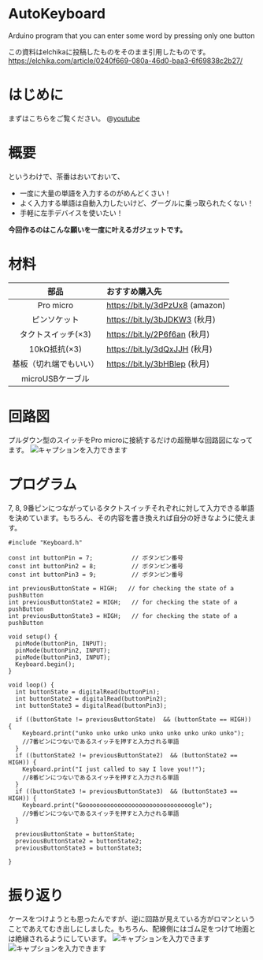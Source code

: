 # AutoKeyboard
Arduino program that you can enter some word by pressing only one button

この資料はelchikaに投稿したものをそのまま引用したものです。https://elchika.com/article/0240f669-080a-46d0-baa3-6f69838c2b27/

# はじめに

まずはこちらをご覧ください。
@[youtube](https://youtu.be/m1KO7G2T02A)

# 概要
というわけで、茶番はおいておいて、
- 一度に大量の単語を入力するのがめんどくさい！
- よく入力する単語は自動入力したいけど、グーグルに乗っ取られたくない！
- 手軽に左手デバイスを使いたい！

**今回作るのはこんな願いを一度に叶えるガジェットです。**


# 材料

|  部品  | おすすめ購入先  |
|:---:|:--- |
|  Pro micro  |  https://bit.ly/3dPzUx8 (amazon) |
|  ピンソケット  |  https://bit.ly/3bJDKW3 (秋月)|
|  タクトスイッチ(×3) |  https://bit.ly/2P6f6an (秋月)|
|  10kΩ抵抗(×3)  |  https://bit.ly/3dQxJJH (秋月)|
|  基板（切れ端でもいい）  |  https://bit.ly/3bHBlep (秋月) |
|  microUSBケーブル  |   |

# 回路図
プルダウン型のスイッチをPro microに接続するだけの超簡単な回路図になってます。
![キャプションを入力できます](https://camo.elchika.com/fb267b0c9a8062c7171bc24e5b51452bc47e9524/687474703a2f2f73746f726167652e676f6f676c65617069732e636f6d2f656c6368696b612f76312f757365722f38366166613739342d393662352d346563352d613866642d3066346632376431393563342f37323738396339332d643733302d343161642d383762372d386161353634386236303864/)

# プログラム
7, 8, 9番ピンにつながっているタクトスイッチそれぞれに対して入力できる単語を決めています。もちろん、その内容を書き換えれば自分の好きなように使えます。
```
#include "Keyboard.h"

const int buttonPin = 7;           // ボタンピン番号
const int buttonPin2 = 8;          // ボタンピン番号
const int buttonPin3 = 9;          // ボタンピン番号

int previousButtonState = HIGH;   // for checking the state of a pushButton
int previousButtonState2 = HIGH;   // for checking the state of a pushButton
int previousButtonState3 = HIGH;   // for checking the state of a pushButton

void setup() {
  pinMode(buttonPin, INPUT);
  pinMode(buttonPin2, INPUT);
  pinMode(buttonPin3, INPUT);
  Keyboard.begin();
}

void loop() {
  int buttonState = digitalRead(buttonPin);
  int buttonState2 = digitalRead(buttonPin2);
  int buttonState3 = digitalRead(buttonPin3);
  
  if ((buttonState != previousButtonState)  && (buttonState == HIGH)) {
    Keyboard.print("unko unko unko unko unko unko unko unko unko");
    //7番ピンにつないであるスイッチを押すと入力される単語
  }
  if ((buttonState2 != previousButtonState2)  && (buttonState2 == HIGH)) {
    Keyboard.print("I just called to say I love you!!");
    //8番ピンにつないであるスイッチを押すと入力される単語
  }
  if ((buttonState3 != previousButtonState3)  && (buttonState3 == HIGH)) {
    Keyboard.print("Gooooooooooooooooooooooooooooooogle");
    //9番ピンにつないであるスイッチを押すと入力される単語
  }
  
  previousButtonState = buttonState;
  previousButtonState2 = buttonState2;
  previousButtonState3 = buttonState3;
  
}
```


# 振り返り
ケースをつけようとも思ったんですが、逆に回路が見えている方がロマンということであえてむき出しにしました。もちろん、配線側にはゴム足をつけて地面とは絶縁されるようにしています。
![キャプションを入力できます](https://camo.elchika.com/56547b80e21716816deced88192dd58f73b261fa/687474703a2f2f73746f726167652e676f6f676c65617069732e636f6d2f656c6368696b612f76312f757365722f38366166613739342d393662352d346563352d613866642d3066346632376431393563342f38383139363235622d613762372d346330302d393062382d366638663730353135396539/)
![キャプションを入力できます](https://camo.elchika.com/5e83e4dfc0139cd95160c83046327377f3ff0efe/687474703a2f2f73746f726167652e676f6f676c65617069732e636f6d2f656c6368696b612f76312f757365722f38366166613739342d393662352d346563352d613866642d3066346632376431393563342f65623165366537342d346332322d346362332d393665382d366439646138306666656435/) 

